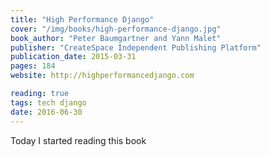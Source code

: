 ```yaml
---
title: "High Performance Django"
cover: "/img/books/high-performance-django.jpg"
book_author: "Peter Baumgartner and Yann Malet"
publisher: "CreateSpace Independent Publishing Platform"
publication_date: 2015-03-31
pages: 184
website: http://highperformancedjango.com

reading: true
tags: tech django
date: 2016-06-30
---
```


Today I started reading this book